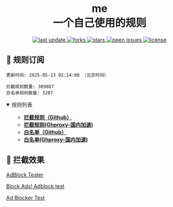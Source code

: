<div align="center">
<h1 align="center">me<br>一个自己使用的规则</h1>
<p>
  <a href="https://github.com/8680/GOODBYEADS">
    <img src="https://img.shields.io/github/last-commit/8680/GOODBYEADS?style=flat-square" alt="last update" />
  </a>
  <a href="https://github.com/8680/GOODBYEADS">
    <img src="https://img.shields.io/github/forks/8680/GOODBYEADS?style=flat-square" alt="forks" />
  </a>
  <a href="https://github.com/8680/GOODBYEADS">
    <img src="https://img.shields.io/github/stars/8680/GOODBYEADS?style=flat-square" alt="stars" />
  </a>
  <a href="https://github.com/8680/GOODBYEADS/issues/">
    <img src="https://img.shields.io/github/issues/8680/GOODBYEADS?style=flat-square" alt="open issues" />
  </a>
  <a href="https://github.com/8680/GOODBYEADS">
    <img src="https://img.shields.io/github/license/8680/GOODBYEADS?style=flat-square" alt="license" />
  </a>
</p>
</div>

<h2 id="a">🎯 规则订阅</h2>

```
更新时间: 2025-05-13 02:14:00 （北京时间） 

拦截规则数量: 309887 
白名单规则数量: 3207 
``` 
<details open>
<summary>规则列表</summary>
<ul>

- **[拦截规则（Github）](https://raw.githubusercontent.com/sccheng460/me/master/rules.txt)**
- **[拦截规则(Ghproxy-国内加速)](https://ghproxy.com/raw.githubusercontent.com/sccheng460/me/master/rules.txt)**
- **[白名单（Github）](https://raw.githubusercontent.com/sccheng460/me/master/allow.txt)**
- **[白名单(Ghproxy-国内加速)](https://ghproxy.com/raw.githubusercontent.com/sccheng460/me/master/allow.txt)**

</ul>
</details>
<h2 id="c">🚫 拦截效果</h2>

[AdBlock Tester](https://adblock-tester.com)

[Block Ads! Adblock test](https://blockads.fivefilters.org/)

[Ad Blocker Test](https://d3ward.github.io/toolz/adblock.html)
